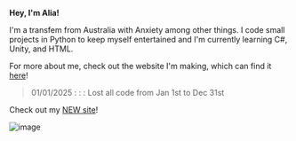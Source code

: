 **Hey, I'm Alia!**

I'm a transfem from Australia with Anxiety among other things.
I code small projects in Python to keep myself entertained and I'm currently learning C#, Unity, and HTML.

For more about me, check out the website I'm making, which can find it [here](https://abnormalnormality.github.io/AbnormalNormality/)!

> 01/01/2025 : : : Lost all code from Jan 1st to Dec 31st

Check out my [NEW site](https://abnormalnormality.github.io/ToWhomMightYouBeReferringTo/)!

![image](https://github.com/user-attachments/assets/07d14365-849d-4a6d-b81c-3d17265f5e86)
